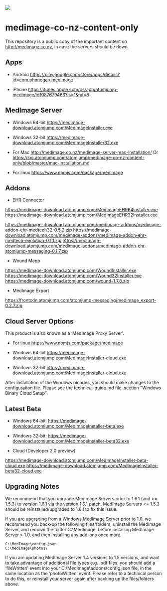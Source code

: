 <img src="https://atomjump.com/images/logo80.png">



# medimage-co-nz-content-only
This repository is a public copy of the important content on http://medimage.co.nz,  in case the servers should be down.

## Apps

* Android
https://play.google.com/store/apps/details?id=com.phonegap.medimage

* iPhone
https://itunes.apple.com/us/app/atomjump-medimage/id1087679463?ls=1&mt=8


## MedImage Server

* Windows 64-bit
https://medimage-download.atomjump.com/MedImageInstaller.exe

* Windows 32-bit 
https://medimage-download.atomjump.com/MedImageInstaller32.exe

* For Mac
http://medimage.co.nz/medimage-server-mac-installation/
Or https://src.atomjump.com/atomjump/medimage-co-nz-content-only/blob/master/mac-installation.md

* For linux
https://www.npmjs.com/package/medimage


## Addons

* EHR Connector

https://medimage-download.atomjump.com/MedImageEHR64Installer.exe
https://medimage-download.atomjump.com/MedImageEHR32Installer.exe

https://medimage-download.atomjump.com/medimage-addons/medimage-addon-ehr-medtech32-0.5.2.zip
https://medimage-download.atomjump.com/medimage-addons/medimage-addon-ehr-medtech-evolution-0.1.1.zip
https://medimage-download.atomjump.com/medimage-addons/medimage-addon-ehr-atomjump-messaging-0.1.7.zip


* Wound Mapp 

https://medimage-download.atomjump.com/WoundInstaller.exe
https://medimage-download.atomjump.com/Wound32Installer.exe
https://medimage-download.atomjump.com/wound-1.7.8.zip

* MedImage Export

https://frontcdn.atomjump.com/atomjump-messaging/medimage_export-0.2.7.zip



## Cloud Server Options

This product is also known as a ‘MedImage Proxy Server’.

* For linux
https://www.npmjs.com/package/medimage

* Windows 64-bit
https://medimage-download.atomjump.com/MedImageInstaller-cloud.exe

* Windows 32-bit 
https://medimage-download.atomjump.com/MedImageInstaller-cloud.exe

After installation of the Windows binaries, you should make changes to the configuration file. Please see the technical-guide.md file, section "Windows Binary Cloud Setup".


## Latest Beta

* Windows 64-bit:
https://medimage-download.atomjump.com/MedImageInstaller-beta.exe

* Windows 32-bit:
https://medimage-download.atomjump.com/MedImageInstaller-beta32.exe

* Cloud (Developer 2.0 preview)

https://medimage-download.atomjump.com/MedImageInstaller-beta-cloud.exe
https://medimage-download.atomjump.com/MedImageInstaller-beta32-cloud.exe



## Upgrading Notes

We recommend that you upgrade MedImage Servers prior to 1.6.1 (and >= 1.5.3) to version 1.6.1 via the version 1.6.1 patch. MedImage Servers <= 1.5.3 should be reinstalled/upgraded to 1.6.1 to fix this issue.

If you are upgrading from a Windows MedImage Server prior to 1.0, we recommend you back-up the following files/folders, uninstall the MedImage Server, and remove the folder C:\MedImage, before installing MedImage Server > 1.0, and then installing any add-ons once more.

```
C:\MedImage\config.json
C:\MedImage\photos\
```

If you are updating MedImage Server 1.4 versions to 1.5 versions, and want to take advantage of additional file types e.g. .pdf files, you should add a ‘fileWritten’ event into your C:\MedImage\addons\config.json file, in the same location as the ‘photoWritten’ event. Please refer to a technical person to do this, or reinstall your server again after backing up the files/folders above.
